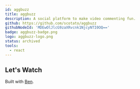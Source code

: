 ```yaml
---
id: aggbuzz
title: aggbuzz
description: A social platform to make video commenting fun.
github: https://github.com/scotato/aggbuzz
githubNodeId: 'MDEwOlJlcG9zaXRvcnk1NjcyNTI0OQ=='
badge: aggbuzz-badge.png
logo: aggbuzz-logo.png
status: archived
tools: 
  - react
---
```


## Let's Watch
Built with [Ben](https://twitter.com/btbright).
